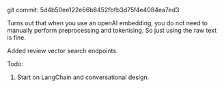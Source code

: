 git commit: 5d4b50ee122e66b8452fbfb3d75f4e4084ea7ed3

Turns out that when you use an openAI embedding, you do not need to manually perform preprocessing and tokenising. So just using the raw text is fine.

Added review vector search endpoints.

Todo:
1. Start on LangChain and conversational design. 